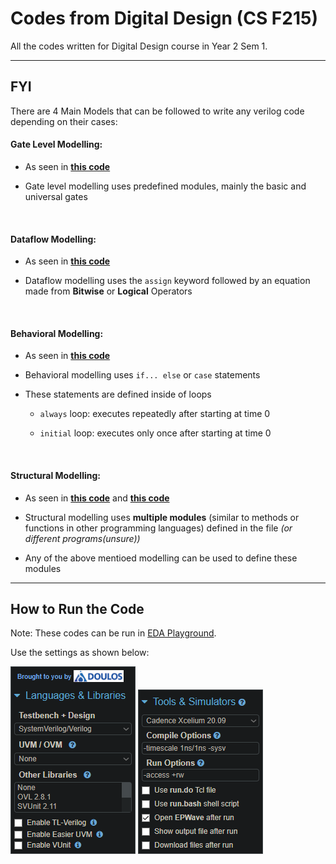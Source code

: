 # Codes from Digital Design (CS F215)

All the codes written for Digital Design course in Year 2 Sem 1.

---

## FYI

There are 4 Main Models that can be followed to write any verilog code depending on their cases:

#### Gate Level Modelling:

- As seen in [**this code**](https://github.com/joejo-joestar/uni-codes/blob/main/Year%202/Digital%20Design/Lab%20Codes%20%5BExpt%20Progs%5D/Expt03/R1_Ckt_GateModelling.sv)

- Gate level modelling uses predefined modules, mainly the basic and universal gates

<br>

#### Dataflow Modelling:

- As seen in [**this code**](https://github.com/joejo-joestar/uni-codes/blob/main/Year%202/Digital%20Design/Lab%20Codes%20%5BAssignment%20Progs%5D/Expt03/E03_Q2_Eqn_Ckt_Dataflow.sv)

- Dataflow modelling uses the `assign` keyword followed by an equation made from **Bitwise** or **Logical** Operators

<br>

#### Behavioral Modelling:

- As seen in [**this code**](https://github.com/joejo-joestar/uni-codes/blob/main/Year%202/Digital%20Design/Lab%20Codes%20%5BAssignment%20Progs%5D/Expt04/E04_Q3_Full_Subtarctor_Behavior.sv)

- Behavioral modelling uses `if... else` or `case` statements

- These statements are defined inside of loops
  
  - `always` loop: executes repeatedly after starting at time 0
  
  - `initial` loop: executes only once after starting at time 0

<br>

#### Structural Modelling:

- As seen in [**this code**](https://github.com/joejo-joestar/uni-codes/blob/main/Year%202/Digital%20Design/Lab%20Codes%20%5BSelf%20Eval%20Progs%5D/Expt04/E04_SE05_FullSubber_Struct.sv) and [**this code**](https://github.com/joejo-joestar/uni-codes/blob/main/Year%202/Digital%20Design/Lab%20Codes%20%5BExpt%20Progs%5D/Expt04/R3_parallel_adder/R3_prallel_adder.sv)

- Structural modelling uses **multiple modules** (similar to methods or functions in other programming languages) defined in the file *(or different programs(unsure))*

- Any of the above mentioed modelling can be used to define these modules

---

## How to Run the Code

Note: These codes can be run in [EDA Playground](https://edaplayground.com). 

Use the settings as shown below:

<img title="" src="https://github.com/joejo-joestar/uni-codes/blob/main/Year%202/Digital%20Design/Media/langnlibspart1.png" alt="Language settings" data-align="center">

<img src="https://github.com/joejo-joestar/uni-codes/blob/main/Year%202/Digital%20Design/Media/toolsnsimspart2.png" title="" alt="Tool and Simu settings" data-align="center">
